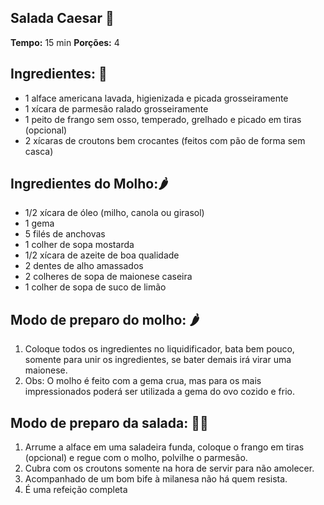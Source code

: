 ## Salada Caesar 🥗
**Tempo:** 15 min
**Porções:** 4
## Ingredientes: 📜
- 1 alface americana lavada, higienizada e picada grosseiramente
- 1 xícara de parmesão ralado grosseiramente
- 1 peito de frango sem osso, temperado, grelhado e picado em tiras (opcional)
- 2 xícaras de croutons bem crocantes (feitos com pão de forma sem casca)
## Ingredientes do Molho:🌶️
- 1/2 xícara de óleo (milho, canola ou girasol)
- 1 gema
- 5 filés de anchovas
- 1 colher de sopa mostarda
- 1/2 xícara de azeite de boa qualidade
- 2 dentes de alho amassados
- 2 colheres de sopa de maionese caseira
- 1 colher de sopa de suco de limão
## Modo de preparo do molho: 🌶️
1. Coloque todos os ingredientes no liquidificador, bata bem pouco, somente para unir os ingredientes, se bater demais irá virar uma maionese.
2. Obs: O molho é feito com a gema crua, mas para os mais impressionados poderá ser utilizada a gema do ovo cozido e frio.
## Modo de preparo da salada: 👨‍🍳
1. Arrume a alface em uma saladeira funda, coloque o frango em tiras (opcional) e regue com o molho, polvilhe o parmesão.
2. Cubra com os croutons somente na hora de servir para não amolecer.
3. Acompanhado de um bom bife à milanesa não há quem resista.
4. É uma refeição completa

